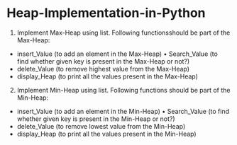 # Heap-Implementation-in-Python

1. Implement Max-Heap using list. Following functionsshould be part of the Max-Heap:

- insert_Value (to add an element in the Max-Heap) • Search_Value (to find whether given key is present in the Max-Heap or not?)
- delete_Value (to remove highest value from the Max-Heap)
- display_Heap (to print all the values present in the Max-Heap)

2. Implement Min-Heap using list. Following functions should be part of the Min-Heap:

- insert_Value (to add an element in the Min-Heap) • Search_Value (to find whether given key is present in the Min-Heap or not?)
- delete_Value (to remove lowest value from the Min-Heap)
- display_Heap (to print all the values present in the Min-Heap)
